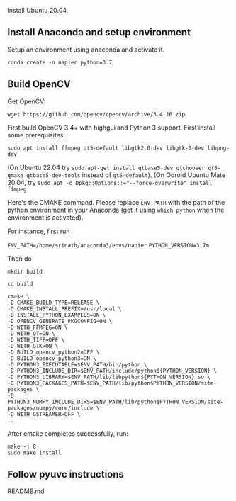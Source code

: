 Install Ubuntu 20.04.

## Install Anaconda and setup environment

Setup an environment using anaconda and activate it.

`conda create -n napier python=3.7`

## Build OpenCV

Get OpenCV:

`wget https://github.com/opencv/opencv/archive/3.4.16.zip`

First build OpenCV 3.4+ with highgui and Python 3 support. First install some prerequisites:

`sudo apt install ffmpeg qt5-default libgtk2.0-dev libgtk-3-dev libpng-dev`

(On Ubuntu 22.04 try `sudo apt-get install qtbase5-dev qtchooser qt5-qmake qtbase5-dev-tools` instead of `qt5-default`).
(On Odroid Ubuntu Mate 20.04, try `sudo apt -o Dpkg::Options::="--force-overwrite" install ffmpeg`

Here's the CMAKE command. Please replace `ENV_PATH` with the path of the python environment in your Anaconda (get it using `which python` when the environment is activated).

For instance, first run

`ENV_PATH=/home/srinath/anaconda3/envs/napier`
`PYTHON_VERSION=3.7m`

Then do

```
mkdir build

cd build

cmake \
-D CMAKE_BUILD_TYPE=RELEASE \
-D CMAKE_INSTALL_PREFIX=/usr/local \
-D INSTALL_PYTHON_EXAMPLES=ON \
-D OPENCV_GENERATE_PKGCONFIG=ON \
-D WITH_FFMPEG=ON \
-D WITH_QT=ON \
-D WITH_TIFF=OFF \
-D WITH_GTK=ON \
-D BUILD_opencv_python2=OFF \
-D BUILD_opencv_python3=ON \
-D PYTHON3_EXECUTABLE=$ENV_PATH/bin/python \
-D PYTHON3_INCLUDE_DIR=$ENV_PATH/include/python${PYTHON_VERSION} \
-D PYTHON3_LIBRARY=$ENV_PATH/lib/libpython${PYTHON_VERSION}.so \
-D PYTHON3_PACKAGES_PATH=$ENV_PATH/lib/python$PYTHON_VERSION/site-packages \
-D PYTHON3_NUMPY_INCLUDE_DIRS=$ENV_PATH/lib/python$PYTHON_VERSION/site-packages/numpy/core/include \
-D WITH_GSTREAMER=OFF \
..
```

After cmake completes successfully, run:

```
make -j 8
sudo make install
```

## Follow pyuvc instructions

README.md
